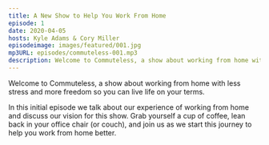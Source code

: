 ```yaml
---
title: A New Show to Help You Work From Home
episode: 1
date: 2020-04-05
hosts: Kyle Adams & Cory Miller
episodeimage: images/featured/001.jpg
mp3URL: episodes/commuteless-001.mp3
description: Welcome to Commuteless, a show about working from home with less stress and more freedom so you can live life on your terms. In this initial episode we talk about our experience of working from home and discuss our vision for this show.
---
```


Welcome to Commuteless, a show about working from home with less stress and more freedom so you can live life on your terms.

In this initial episode we talk about our experience of working from home and discuss our vision for this show. Grab yourself a cup of coffee, lean back in your office chair (or couch), and join us as we start this journey to help you work from home better.